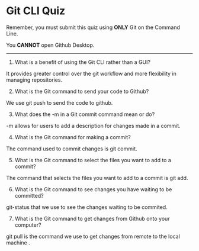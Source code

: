 # Git CLI Quiz

Remember, you must submit this quiz using __ONLY__ Git on the Command Line.

You __CANNOT__ open Github Desktop.

---

1. What is a benefit of using the Git CLI rather than a GUI?

It provides greater control over the git workflow and more flexibility in managing repositories.

2. What is the Git command to send your code to Github?

We use git push to send the code to github.

3. What does the -m in a Git commit command mean or do?

-m allows for users to add a description for changes made in a commit.

4. What is the Git command for making a commit?

The command used to commit changes is git commit.

5. What is the Git command to select the files you want to add to a commit?

The command that selects the files you want to add to a commit is git add.

6. What is the Git command to see changes you have waiting to be committed?

git-status  that we use to see the changes waiting to be commited.

7. What is the Git command to get changes from Github onto your computer?

git pull is the command we use to get changes from remote to the local machine .
